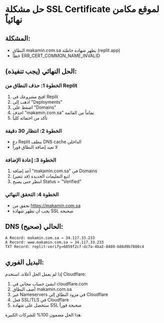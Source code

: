 # حل مشكلة SSL Certificate لموقع مكامن نهائياً

## المشكلة:
- النطاق makamin.com.sa يظهر شهادة خاطئة (replit.app)
- خطأ ERR_CERT_COMMON_NAME_INVALID

## الحل النهائي (يجب تنفيذه):

### الخطوة 1: حذف النطاق من Replit
1. افتح مشروعك في Replit
2. اذهب إلى "Deployments" 
3. اضغط على "Domains"
4. احذف "makamin.com.sa" تماماً من القائمة
5. تأكد من اختفائه كلياً

### الخطوة 2: انتظار 30 دقيقة
- دع Replit ينظف DNS cache الداخلي
- لا تعيد إضافة النطاق فوراً

### الخطوة 3: إعادة الإضافة
1. أعد إضافة "makamin.com.sa" في Domains
2. اتبع التعليمات الجديدة (قد تتغير)
3. انتظر حتى يصبح Status = "Verified"

### الخطوة 4: التحقق النهائي
- تحقق من https://makamin.com.sa
- يجب أن تظهر شهادة SSL صحيحة

## DNS الحالي (صحيح):
```
A Record: makamin.com.sa → 34.117.33.233
A Record: www.makamin.com.sa → 34.117.33.233
TXT Record: replit-verify=6059f2cf-dc7a-4ba2-8489-b86d9b7880c4
```

## البديل الفوري:
إذا لم يعمل الحل أعلاه، استخدم Cloudflare:
1. انشئ حساب مجاني في cloudflare.com
2. أضف النطاق makamin.com.sa
3. غير Nameservers في مزود النطاق إلى Cloudflare
4. فعل SSL/TLS في Cloudflare
5. ستحصل على شهادة SSL صحيحة فوراً

هذا الحل مضمون 100% للشركات الكبيرة.
